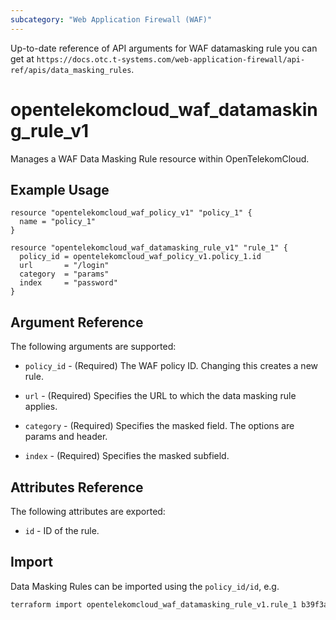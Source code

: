 ```yaml
---
subcategory: "Web Application Firewall (WAF)"
---
```


Up-to-date reference of API arguments for WAF datamasking rule you can get at
`https://docs.otc.t-systems.com/web-application-firewall/api-ref/apis/data_masking_rules`.

# opentelekomcloud_waf_datamasking_rule_v1

Manages a WAF Data Masking Rule resource within OpenTelekomCloud.

## Example Usage

```hcl
resource "opentelekomcloud_waf_policy_v1" "policy_1" {
  name = "policy_1"
}

resource "opentelekomcloud_waf_datamasking_rule_v1" "rule_1" {
  policy_id = opentelekomcloud_waf_policy_v1.policy_1.id
  url       = "/login"
  category  = "params"
  index     = "password"
}
```

## Argument Reference

The following arguments are supported:

* `policy_id` - (Required) The WAF policy ID. Changing this creates a new rule.

* `url` - (Required) Specifies the URL to which the data masking rule applies.

* `category` - (Required) Specifies the masked field. The options are params and header.

* `index` - (Required) Specifies the masked subfield.

## Attributes Reference

The following attributes are exported:

* `id` - ID of the rule.

## Import

Data Masking Rules can be imported using the `policy_id/id`, e.g.

```sh
terraform import opentelekomcloud_waf_datamasking_rule_v1.rule_1 b39f3a5a1b4f447a8030f0b0703f47f5/7117d38e4c8f4624a505bd96b97d024c
```
